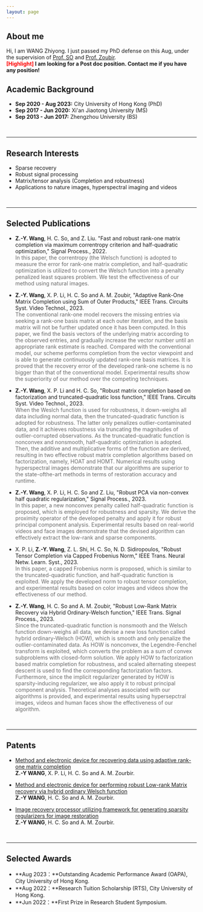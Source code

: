 ```yaml
---
layout: page
---
```

## About me
Hi, I am WANG Zhiyong. I just passed my PhD defense on this Aug, under the supervision of [Prof. SO](https://scholar.google.com.hk/citations?user=2OmnQPEAAAAJ&hl=en) and [Prof. Zoubir](https://scholar.google.com.hk/citations?user=QitM1nQAAAAJ&hl=en).  
**<font color='red'>[Highlight]</font> I am looking for a Post doc position. Contact me if you have any position!**


## Academic Background
- **Sep 2020 - Aug 2023:** City University of Hong Kong (PhD)
- **Sep 2017 - Jun 2020:** Xi'an Jiaotong University (MS)
- **Sep 2013 - Jun 2017:** Zhengzhou University (BS)

<br>

---

## Research Interests

- Sparse recovery
- Robust signal processing
- Matrix/tensor analysis (Completion and robustness)
- Applications to nature images, hyperspectral imaging and videos

<br>

---

## Selected Publications

- **Z.-Y. Wang**,  H. C. So, and Z. Liu. "Fast and robust rank-one matrix completion via maximum correntropy criterion and half-quadratic optimization," Signal Process., 2022.<br><font color='dimgray'>In this paper, the correntropy (the Welsch function) is adopted to measure the error for rank-one matrix completion, and half-quadratic optimization is utilized to convert the Welsch function into a penalty penalized least squares problem. We test the effectiveness of our method using natural images.</font><br>


- **Z.-Y. Wang**,  X. P. Li, H. C. So and A. M. Zoubir, "Adaptive Rank-One Matrix Completion using Sum of Outer Products," IEEE Trans. Circuits Syst. Video Technol., 2023.<br><font color='dimgray'>The conventional rank-one model recovers the missing entries via seeking a rank-one basis matrix at each outer iteration, and the basis matrix will not be further updated once it has been computed. In this paper, we find the basis vectors of the underlying matrix according to the observed entries, and gradually increase the vector number until an appropriate rank estimate is reached. Compared with the conventional model, our scheme performs completion from the vector viewpoint and is able to generate continuously updated rank-one basis matrices. It is proved that the recovery error of the developed rank-one scheme is no bigger than that of the conventional model. Experimental results show the superiority of our method over the competing techniques.</font><br>


- **Z.-Y. Wang**,  X. P. Li and H. C. So, "Robust matrix completion based on factorization and truncated-quadratic loss function," IEEE Trans. Circuits Syst. Video Technol., 2023.<br><font color='dimgray'>When the Weslch function is used for robustness, it down-weighs all data including normal data, then the truncated-quadratic function is adopted for robustness. The latter only penalizes outlier-contaminated data, and it achieves robustness via truncating the magnitudes of outlier-corrupted observations. As the truncated-quadratic function is nonconvex and nonsmooth, half-quadratic optimization is adopted. Then, the additive and multiplicative forms of the function are derived, resulting in two effective robust matrix completion algorithms based on factorization, namely, HOAT and HOMT. Numerical results using hyperspectral images demonstrate that our algorithms are superior to the state-ofthe-art methods in terms of restoration accuracy and runtime. </font><br>


- **Z.-Y. Wang**, X. P. Li, H. C. So and Z. Liu, "Robust PCA via non-convex half quadratic regularization," Signal Process., 2023.<br><font color='dimgray'>In this paper, a new nonconvex penalty called half-quadratic function is proposed, which is employed for robustness and sparsity. We derive the proximity operator of the developed penalty and apply it for robust principal component analysis. Experimental results based on real-world videos and face images demonstrate that the devised algorithm can effectively extract the low-rank and sparse components. </font><br>


- X. P. Li, **Z.-Y. Wang**, Z. L. Shi, H. C. So, N. D. Sidiropoulos, "Robust Tensor Completion via Capped Frobenius Norm," IEEE Trans. Neural Netw. Learn. Syst., 2023.<br><font color='dimgray'>In this paper, a capped Frobenius norm is proposed, which is similar to the truncated-quadratic function, and half-quadratic function is exploited. We apply the developed norm to robust tensor completion, and experimental results based on color images and videos show the effectiveness of our method.</font><br>


- **Z.-Y. Wang**, H. C. So and A. M. Zoubir, "Robust Low-Rank Matrix Recovery via Hybrid Ordinary-Welsch function," IEEE Trans. Signal Process., 2023.<br><font color='dimgray'>Since the truncated-quadratic function is nonsmooth and the Welsch function down-weighs all data, we devise a new loss function called hybrid ordinary-Welsch (HOW), which is smooth and only penalize the outlier-contaminated data. As HOW is nonconvex, the Legendre-Fenchel transform is exploited, which converts the problem as a sum of convex subproblems with closed-form solution. We apply HOW to factorization based matrix completion for robustness, and scaled alternating steepest descent is used to find the corresponding factorization factors. Furthermore, since the implicit regularizer generated by HOW is sparsity-inducing regularizer, we also apply it to robust principal component analysis. Theoretical analyses associated with our algorithms is provided, and experimental results using hypersepctral images, videos and human faces show the effectiveness of our algorithm. </font><br>

<br>

---

## Patents

- [Method and electronic device for recovering data using adaptive rank-one matrix completion](https://scholars.cityu.edu.hk/en/publications/method-and-electronic-device-for-recovering-data-using-adaptive-rankone-matrix-completion(cf0eb27f-0332-4c3f-8879-ab03983f78ad).html)<br>**Z.-Y WANG**, X. P. Li, H. C. So and A. M. Zourbir.<br>


- [Method and electronic device for performing robust Low-rank Matrix recovery via hybrid ordinary Welsch function](https://scholars.cityu.edu.hk/en/publications/method-and-electronic-device-for-performing-robust-lowrank-matrix-recovery-via-hybrid-ordinarywelsch-function(1026a6d2-901d-4e92-9ad7-79783d904f92).html)<br>**Z.-Y WANG**, H. C. So and A. M. Zourbir.<br>


- [Image recovery processor utilizing framework for generating sparsity regularizers for image restoration](https://scholars.cityu.edu.hk/en/publications/image-recovery-processor-utilizing-framework-for-generating-sparsity-regularizers-for-image-restoration(91661132-074d-4c3b-a60e-13a961a04a3a).html)<br>**Z.-Y WANG**, H. C. So and A. M. Zourbir.<br>


<br>

---

## Selected Awards

- **Aug 2023：**Outstanding Academic Performance Award (OAPA), City University of Hong Kong.
- **Aug 2022：**Research Tuition Scholarship (RTS), City University of Hong Kong.
- **Jun 2022：**First Prize in Research Student Symposium.

